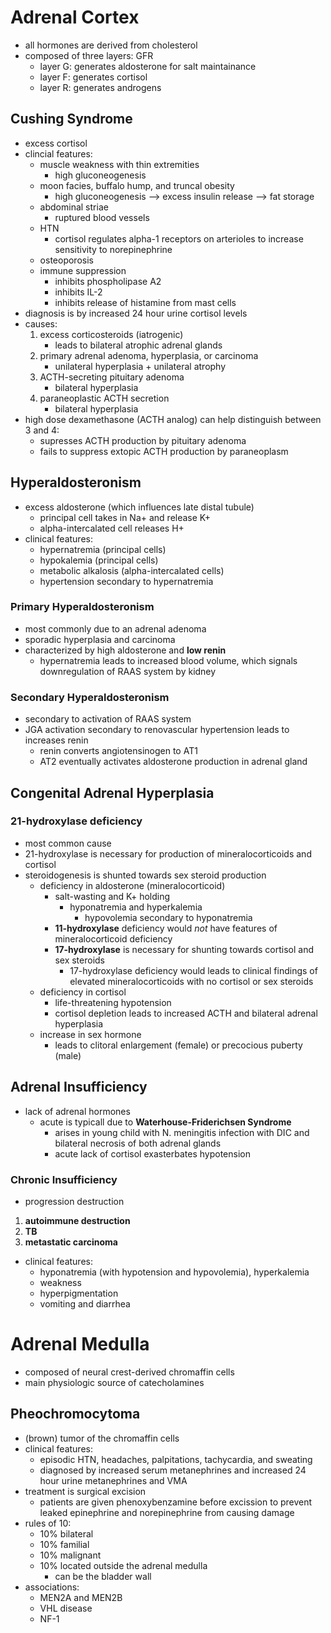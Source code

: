 # Adrenal Cortex
* all hormones are derived from cholesterol 
* composed of three layers: GFR
	* layer G: generates aldosterone for salt maintainance
	* layer F: generates cortisol
	* layer R: generates androgens
## Cushing Syndrome
* excess cortisol
* clincial features:
	* muscle weakness with thin extremities
		* high gluconeogenesis 
	* moon facies, buffalo hump, and truncal obesity
		* high gluconeogenesis --> excess insulin release --> fat storage
	* abdominal striae
		* ruptured blood vessels 
	* HTN 
		* cortisol regulates alpha-1 receptors on arterioles to increase sensitivity to norepinephrine
	* osteoporosis 
	* immune suppression
		* inhibits phospholipase A2
		* inhibits IL-2
		* inhibits release of histamine from mast cells
* diagnosis is by increased 24 hour urine cortisol levels 
* causes:
	1. excess corticosteroids (iatrogenic)
		* leads to bilateral atrophic adrenal glands
	2. primary adrenal adenoma, hyperplasia, or carcinoma
		* unilateral hyperplasia + unilateral atrophy
	3. ACTH-secreting pituitary adenoma
		* bilateral hyperplasia
	4. paraneoplastic ACTH secretion 
		* bilateral hyperplasia
* high dose dexamethasone (ACTH analog) can help distinguish between 3 and 4:
	* supresses ACTH production by pituitary adenoma 
	* fails to suppress extopic ACTH production by paraneoplasm
## Hyperaldosteronism
* excess aldosterone (which influences late distal tubule)
	* principal cell takes in Na+ and release K+
	* alpha-intercalated cell releases H+ 
* clinical features:
	* hypernatremia (principal cells)
	* hypokalemia (principal cells)
	* metabolic alkalosis (alpha-intercalated cells)
	* hypertension secondary to hypernatremia
### Primary Hyperaldosteronism
* most commonly due to an adrenal adenoma
* sporadic hyperplasia and carcinoma
* characterized by high aldosterone and **low renin**
	* hypernatremia leads to increased blood volume, which signals downregulation of RAAS system by kidney
### Secondary Hyperaldosteronism 
* secondary to activation of RAAS system 
* JGA activation secondary to renovascular hypertension leads to increases renin
	* renin converts angiotensinogen to AT1
	* AT2 eventually activates aldosterone production in adrenal gland 
## Congenital Adrenal Hyperplasia
### 21-hydroxylase deficiency 
* most common cause
* 21-hydroxylase is necessary for production of mineralocorticoids and cortisol 
* steroidogenesis is shunted towards sex steroid production
	* deficiency in aldosterone (mineralocorticoid)
		* salt-wasting and K+ holding 
			* hyponatremia and hyperkalemia 
				* hypovolemia secondary to hyponatremia 
		* **11-hydroxylase** deficiency would *not* have features of mineralocorticoid deficiency 
		* **17-hydroxylase** is necessary for shunting towards cortisol and sex steroids
			* 17-hydroxylase deficiency would leads to clinical findings of elevated mineralocorticoids with no cortisol or sex steroids 
	* deficiency in cortisol
		* life-threatening hypotension 
		* cortisol depletion leads to increased ACTH and bilateral adrenal hyperplasia 
	* increase in sex hormone
		* leads to clitoral enlargement (female) or precocious puberty (male)
## Adrenal Insufficiency
* lack of adrenal hormones
	* acute is typicall due to **Waterhouse-Friderichsen Syndrome**
		* arises in young child with N. meningitis infection with DIC and bilateral necrosis of both adrenal glands 
		* acute lack of cortisol exasterbates hypotension 
### Chronic Insufficiency
* progression destruction
1. **autoimmune destruction** 
2. **TB**
3. **metastatic carcinoma** 
* clinical features:
	* hyponatremia (with hypotension and hypovolemia), hyperkalemia
	* weakness 
	* hyperpigmentation
	* vomiting and diarrhea 
# Adrenal Medulla 
* composed of neural crest-derived chromaffin cells
* main physiologic source of catecholamines
## Pheochromocytoma
* (brown) tumor of the chromaffin cells 
* clinical features:
	* episodic HTN, headaches, palpitations, tachycardia, and sweating
	* diagnosed by increased serum metanephrines and increased 24 hour urine metanephrines and VMA
* treatment is surgical excision 
	* patients are given phenoxybenzamine before excission to prevent leaked epinephrine and norepinephrine from causing damage 
* rules of 10:
	* 10% bilateral
	* 10% familial
	* 10% malignant
	* 10% located outside the adrenal medulla 
		* can be the bladder wall
* associations:
	* MEN2A and MEN2B
	* VHL disease
	* NF-1